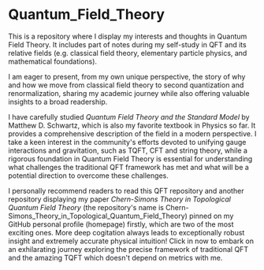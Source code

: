 # Quantum_Field_Theory
This is a repository where I display my interests and thoughts in Quantum Field Theory. It includes part of notes during my self-study in QFT and its relative fields (e.g. classical field theory, elementary particle physics, and mathematical foundations).    

I am eager to present, from my own unique perspective, the story of why and how we move from classical field theory to second quantization and renormalization, sharing my academic journey while also offering valuable insights to a broad readership.    

I have carefully studied *Quantum Field Theory and the Standard Model* by Matthew D. Schwartz, which is also my favorite textbook in Physics so far. It provides a comprehensive description of the field in a modern perspective. I take a keen interest in the community's efforts devoted to unifying gauge interactions and gravitation, such as TQFT, CFT and string theory, while a rigorous foundation in Quantum Field Theory is essential for understanding what challenges the traditional QFT framework has met and what will be a potential direction to overcome these challenges.    

I personally recommend readers to read this QFT repository and another repository displaying my paper *Chern-Simons Theory in Topological Quantum Field Theory* (the repository's name is Chern-Simons_Theory_in_Topological_Quantum_Field_Theory) pinned on my GitHub personal profile (homepage) firstly, which are two of the most exciting ones. More deep cogitation always leads to exceptionally robust insight and extremely accurate physical intuition! Click in now to embark on an exhilarating journey exploring the precise framework of traditional QFT and the amazing TQFT which doesn't depend on metrics with me.

